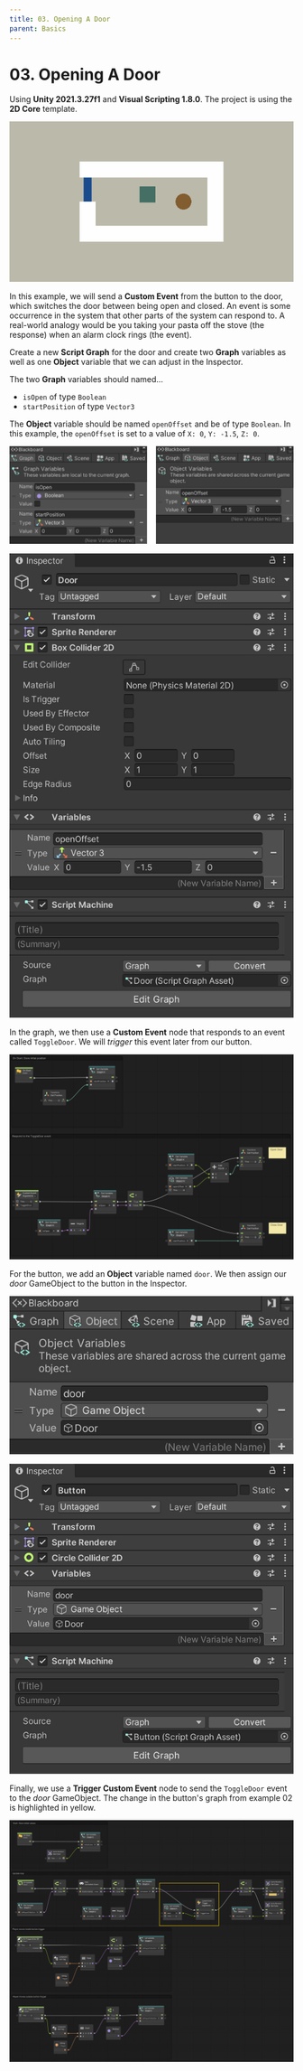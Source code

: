 ```yaml
---
title: 03. Opening A Door
parent: Basics
---
```


# 03. Opening A Door

Using **Unity 2021.3.27f1** and **Visual Scripting 1.8.0**. The project is using the **2D Core** template.

![Demo](./demo.gif)

In this example, we will send a **Custom Event** from the button to the door, which switches the door between being open and closed. An event is some occurrence in the system that other parts of the system can respond to. A real-world analogy would be you taking your pasta off the stove (the response) when an alarm clock rings (the event).

Create a new **Script Graph** for the door and create two **Graph** variables as well as one **Object** variable that we can adjust in the Inspector.

The two **Graph** variables should named...

- `isOpen` of type `Boolean`
- `startPosition` of type `Vector3`

The **Object** variable should be named `openOffset` and be of type `Boolean`. In this example, the `openOffset` is set to a value of `X: 0`, `Y: -1.5`, `Z: 0`.

![Door Variables](./door-variables.jpg)

![Door Inspector](./door-inspector.jpg)

In the graph, we then use a **Custom Event** node that responds to an event called `ToggleDoor`. We will *trigger* this event later from our button.

[![Door Graph](./door-graph.jpg)](./door-graph.jpg)

For the button, we add an **Object** variable named `door`. We then assign our *door* GameObject to the button in the Inspector.

![Button Variables](./button-variables.jpg)

![Button Inspector](./button-inspector.jpg)

Finally, we use a **Trigger Custom Event** node to send the `ToggleDoor` event to the *door* GameObject. The change in the button's graph from example 02 is highlighted in yellow.

[![Button Graph](./button-graph.jpg)](./button-graph.jpg)